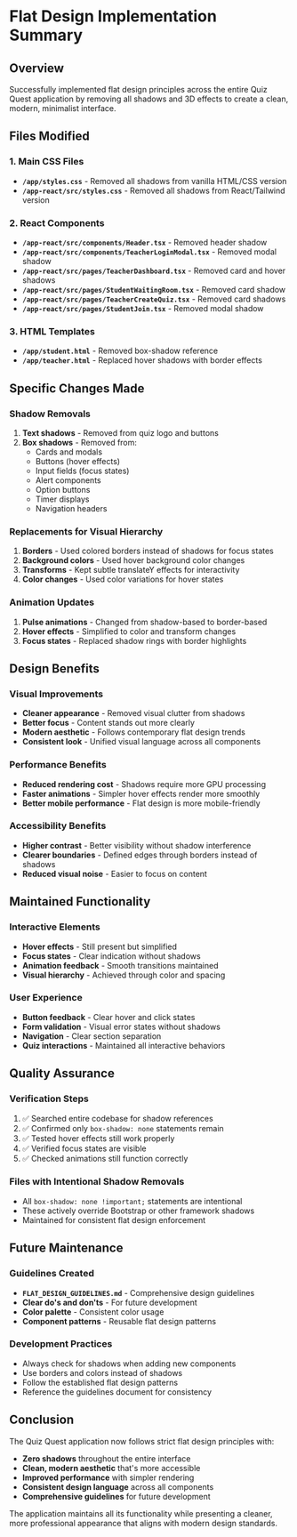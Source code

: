 # Flat Design Implementation Summary

## Overview
Successfully implemented flat design principles across the entire Quiz Quest application by removing all shadows and 3D effects to create a clean, modern, minimalist interface.

## Files Modified

### 1. Main CSS Files
- **`/app/styles.css`** - Removed all shadows from vanilla HTML/CSS version
- **`/app-react/src/styles.css`** - Removed all shadows from React/Tailwind version

### 2. React Components
- **`/app-react/src/components/Header.tsx`** - Removed header shadow
- **`/app-react/src/components/TeacherLoginModal.tsx`** - Removed modal shadow
- **`/app-react/src/pages/TeacherDashboard.tsx`** - Removed card and hover shadows
- **`/app-react/src/pages/StudentWaitingRoom.tsx`** - Removed card shadow
- **`/app-react/src/pages/TeacherCreateQuiz.tsx`** - Removed card shadows
- **`/app-react/src/pages/StudentJoin.tsx`** - Removed modal shadow

### 3. HTML Templates
- **`/app/student.html`** - Removed box-shadow reference
- **`/app/teacher.html`** - Replaced hover shadows with border effects

## Specific Changes Made

### Shadow Removals
1. **Text shadows** - Removed from quiz logo and buttons
2. **Box shadows** - Removed from:
   - Cards and modals
   - Buttons (hover effects)
   - Input fields (focus states)
   - Alert components
   - Option buttons
   - Timer displays
   - Navigation headers

### Replacements for Visual Hierarchy
1. **Borders** - Used colored borders instead of shadows for focus states
2. **Background colors** - Used hover background color changes
3. **Transforms** - Kept subtle translateY effects for interactivity
4. **Color changes** - Used color variations for hover states

### Animation Updates
1. **Pulse animations** - Changed from shadow-based to border-based
2. **Hover effects** - Simplified to color and transform changes
3. **Focus states** - Replaced shadow rings with border highlights

## Design Benefits

### Visual Improvements
- **Cleaner appearance** - Removed visual clutter from shadows
- **Better focus** - Content stands out more clearly
- **Modern aesthetic** - Follows contemporary flat design trends
- **Consistent look** - Unified visual language across all components

### Performance Benefits
- **Reduced rendering cost** - Shadows require more GPU processing
- **Faster animations** - Simpler hover effects render more smoothly
- **Better mobile performance** - Flat design is more mobile-friendly

### Accessibility Benefits
- **Higher contrast** - Better visibility without shadow interference
- **Clearer boundaries** - Defined edges through borders instead of shadows
- **Reduced visual noise** - Easier to focus on content

## Maintained Functionality

### Interactive Elements
- **Hover effects** - Still present but simplified
- **Focus states** - Clear indication without shadows
- **Animation feedback** - Smooth transitions maintained
- **Visual hierarchy** - Achieved through color and spacing

### User Experience
- **Button feedback** - Clear hover and click states
- **Form validation** - Visual error states without shadows
- **Navigation** - Clear section separation
- **Quiz interactions** - Maintained all interactive behaviors

## Quality Assurance

### Verification Steps
1. ✅ Searched entire codebase for shadow references
2. ✅ Confirmed only `box-shadow: none` statements remain
3. ✅ Tested hover effects still work properly
4. ✅ Verified focus states are visible
5. ✅ Checked animations still function correctly

### Files with Intentional Shadow Removals
- All `box-shadow: none !important;` statements are intentional
- These actively override Bootstrap or other framework shadows
- Maintained for consistent flat design enforcement

## Future Maintenance

### Guidelines Created
- **`FLAT_DESIGN_GUIDELINES.md`** - Comprehensive design guidelines
- **Clear do's and don'ts** - For future development
- **Color palette** - Consistent color usage
- **Component patterns** - Reusable flat design patterns

### Development Practices
- Always check for shadows when adding new components
- Use borders and colors instead of shadows
- Follow the established flat design patterns
- Reference the guidelines document for consistency

## Conclusion

The Quiz Quest application now follows strict flat design principles with:
- **Zero shadows** throughout the entire interface
- **Clean, modern aesthetic** that's more accessible
- **Improved performance** with simpler rendering
- **Consistent design language** across all components
- **Comprehensive guidelines** for future development

The application maintains all its functionality while presenting a cleaner, more professional appearance that aligns with modern design standards.
